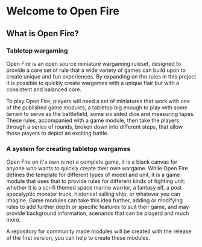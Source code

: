 # Welcome to Open Fire

## What is Open Fire?

### Tabletop wargaming

Open Fire is an open source miniature wargaming ruleset, designed to provide a core set of rule that a wide variety of games can build upon to create unique and fun experiences. By expanding on the rules in this project it is possible to quickly create wargames with a unique flair but with a consistent and balanced core. 

To play Open Fire, players will need a set of miniatures that work with one of the published game modules, a tabletop big enough to play with some terrain to serve as the battlefield, some six sided dice and measuring tapes. These rules, accompanied with a game module, then take the players through a series of rounds, broken down into different steps, that allow those players to depict an exciting battle.

### A system for creating tabletop wargames

Open Fire on it's own is not a complete game, it is a blank canvas for anyone who wants to quickly create their own wargame. While Open Fire defines the template for different types of model and unit, it is a game module that uses that to provide rules for different kinds of fighting unit: whether it is a sci-fi themed space marine warrior, a fantasy elf, a post apocalyptic monster truck, historical sailing ship, or whatever you can imagine. Game modules can take this idea further, adding or modifying rules to add further depth or specific features to suit their game, and may provide background information, scenarios that can be playerd and much more.

A repository for community made modules will be created with the release of the first version, you can help to create these modules.
